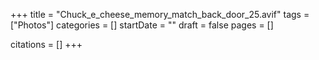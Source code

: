 +++
title = "Chuck_e_cheese_memory_match_back_door_25.avif"
tags = ["Photos"]
categories = []
startDate = ""
draft = false
pages = []

citations = []
+++
